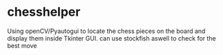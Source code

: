 # chesshelper
Using openCV/Pyautogui to locate the chess pieces on the board and display them inside Tkinter GUI. can use stockfish aswell to check for the best move
